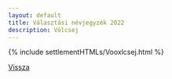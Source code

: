 ```yaml
---
layout: default
title: Választási névjegyzék 2022
description: Völcsej
---
```


{% include settlementHTMLs/Vooxlcsej.html %}

[Vissza](../)